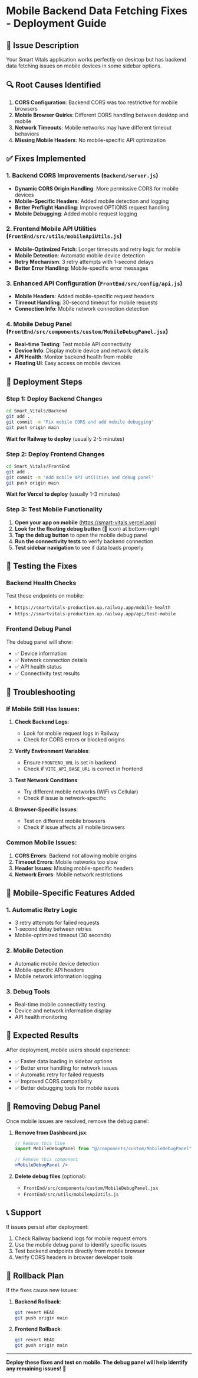 # Mobile Backend Data Fetching Fixes - Deployment Guide

## 🚨 Issue Description
Your Smart Vitals application works perfectly on desktop but has backend data fetching issues on mobile devices in some sidebar options.

## 🔍 Root Causes Identified
1. **CORS Configuration**: Backend CORS was too restrictive for mobile browsers
2. **Mobile Browser Quirks**: Different CORS handling between desktop and mobile
3. **Network Timeouts**: Mobile networks may have different timeout behaviors
4. **Missing Mobile Headers**: No mobile-specific API optimization

## ✅ Fixes Implemented

### 1. Backend CORS Improvements (`Backend/server.js`)
- **Dynamic CORS Origin Handling**: More permissive CORS for mobile devices
- **Mobile-Specific Headers**: Added mobile detection and logging
- **Better Preflight Handling**: Improved OPTIONS request handling
- **Mobile Debugging**: Added mobile request logging

### 2. Frontend Mobile API Utilities (`FrontEnd/src/utils/mobileApiUtils.js`)
- **Mobile-Optimized Fetch**: Longer timeouts and retry logic for mobile
- **Mobile Detection**: Automatic mobile device detection
- **Retry Mechanism**: 3 retry attempts with 1-second delays
- **Better Error Handling**: Mobile-specific error messages

### 3. Enhanced API Configuration (`FrontEnd/src/config/api.js`)
- **Mobile Headers**: Added mobile-specific request headers
- **Timeout Handling**: 30-second timeout for mobile requests
- **Connection Info**: Mobile network connection detection

### 4. Mobile Debug Panel (`FrontEnd/src/components/custom/MobileDebugPanel.jsx`)
- **Real-time Testing**: Test mobile API connectivity
- **Device Info**: Display mobile device and network details
- **API Health**: Monitor backend health from mobile
- **Floating UI**: Easy access on mobile devices

## 🚀 Deployment Steps

### Step 1: Deploy Backend Changes
```bash
cd Smart_Vitals/Backend
git add .
git commit -m "Fix mobile CORS and add mobile debugging"
git push origin main
```

**Wait for Railway to deploy** (usually 2-5 minutes)

### Step 2: Deploy Frontend Changes
```bash
cd Smart_Vitals/FrontEnd
git add .
git commit -m "Add mobile API utilities and debug panel"
git push origin main
```

**Wait for Vercel to deploy** (usually 1-3 minutes)

### Step 3: Test Mobile Functionality
1. **Open your app on mobile** (https://smart-vitals.vercel.app)
2. **Look for the floating debug button** (📱 icon) at bottom-right
3. **Tap the debug button** to open the mobile debug panel
4. **Run the connectivity tests** to verify backend connection
5. **Test sidebar navigation** to see if data loads properly

## 🧪 Testing the Fixes

### Backend Health Checks
Test these endpoints on mobile:
- `https://smartvitals-production.up.railway.app/mobile-health`
- `https://smartvitals-production.up.railway.app/api/test-mobile`

### Frontend Debug Panel
The debug panel will show:
- ✅ Device information
- ✅ Network connection details
- ✅ API health status
- ✅ Connectivity test results

## 🔧 Troubleshooting

### If Mobile Still Has Issues:

1. **Check Backend Logs**:
   - Look for mobile request logs in Railway
   - Check for CORS errors or blocked origins

2. **Verify Environment Variables**:
   - Ensure `FRONTEND_URL` is set in backend
   - Check if `VITE_API_BASE_URL` is correct in frontend

3. **Test Network Conditions**:
   - Try different mobile networks (WiFi vs Cellular)
   - Check if issue is network-specific

4. **Browser-Specific Issues**:
   - Test on different mobile browsers
   - Check if issue affects all mobile browsers

### Common Mobile Issues:

1. **CORS Errors**: Backend not allowing mobile origins
2. **Timeout Errors**: Mobile networks too slow
3. **Header Issues**: Missing mobile-specific headers
4. **Network Errors**: Mobile network restrictions

## 📱 Mobile-Specific Features Added

### 1. Automatic Retry Logic
- 3 retry attempts for failed requests
- 1-second delay between retries
- Mobile-optimized timeout (30 seconds)

### 2. Mobile Detection
- Automatic mobile device detection
- Mobile-specific API headers
- Mobile network information logging

### 3. Debug Tools
- Real-time mobile connectivity testing
- Device and network information display
- API health monitoring

## 🎯 Expected Results

After deployment, mobile users should experience:
- ✅ Faster data loading in sidebar options
- ✅ Better error handling for network issues
- ✅ Automatic retry for failed requests
- ✅ Improved CORS compatibility
- ✅ Better debugging tools for mobile issues

## 🚫 Removing Debug Panel

Once mobile issues are resolved, remove the debug panel:

1. **Remove from Dashboard.jsx**:
   ```jsx
   // Remove this line
   import MobileDebugPanel from "@/components/custom/MobileDebugPanel";
   
   // Remove this component
   <MobileDebugPanel />
   ```

2. **Delete debug files** (optional):
   - `FrontEnd/src/components/custom/MobileDebugPanel.jsx`
   - `FrontEnd/src/utils/mobileApiUtils.js`

## 📞 Support

If issues persist after deployment:
1. Check Railway backend logs for mobile request errors
2. Use the mobile debug panel to identify specific issues
3. Test backend endpoints directly from mobile browser
4. Verify CORS headers in browser developer tools

## 🔄 Rollback Plan

If the fixes cause new issues:

1. **Backend Rollback**:
   ```bash
   git revert HEAD
   git push origin main
   ```

2. **Frontend Rollback**:
   ```bash
   git revert HEAD
   git push origin main
   ```

---

**Deploy these fixes and test on mobile. The debug panel will help identify any remaining issues!** 🚀
